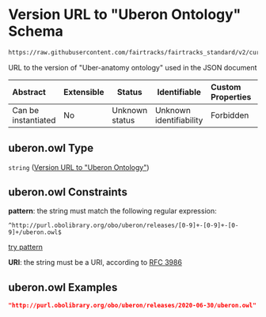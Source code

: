 # Version URL to "Uberon Ontology" Schema

```txt
https://raw.githubusercontent.com/fairtracks/fairtracks_standard/v2/current/json/schema/fairtracks.schema.json#/properties/document/properties/ontology_versions/properties/http://purl.obolibrary.org/obo/uberon.owl
```

URL to the version of  "Uber-anatomy ontology" used in the JSON document


| Abstract            | Extensible | Status         | Identifiable            | Custom Properties | Additional Properties | Access Restrictions | Defined In                                                                               |
| :------------------ | ---------- | -------------- | ----------------------- | :---------------- | --------------------- | ------------------- | ---------------------------------------------------------------------------------------- |
| Can be instantiated | No         | Unknown status | Unknown identifiability | Forbidden         | Allowed               | none                | [fairtracks.schema.json\*](../json/schema/fairtracks.schema.json "open original schema") |

## uberon.owl Type

`string` ([Version URL to "Uberon Ontology"](fairtracks-properties-document-info-properties-version-urls-to-ontologies-used-properties-version-url-to-uberon-ontology.md))

## uberon.owl Constraints

**pattern**: the string must match the following regular expression: 

```regexp
^http://purl.obolibrary.org/obo/uberon/releases/[0-9]+-[0-9]+-[0-9]+/uberon.owl$
```

[try pattern](https://regexr.com/?expression=%5Ehttp%3A%2F%2Fpurl.obolibrary.org%2Fobo%2Fuberon%2Freleases%2F%5B0-9%5D%2B-%5B0-9%5D%2B-%5B0-9%5D%2B%2Fuberon.owl%24 "try regular expression with regexr.com")

**URI**: the string must be a URI, according to [RFC 3986](https://tools.ietf.org/html/rfc4291 "check the specification")

## uberon.owl Examples

```json
"http://purl.obolibrary.org/obo/uberon/releases/2020-06-30/uberon.owl"
```
